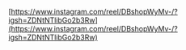 [https://www.instagram.com/reel/DBshopWyMv-/?igsh=ZDNtNTlibGo2b3Rw](https://www.instagram.com/reel/DBshopWyMv-/?igsh=ZDNtNTlibGo2b3Rw)